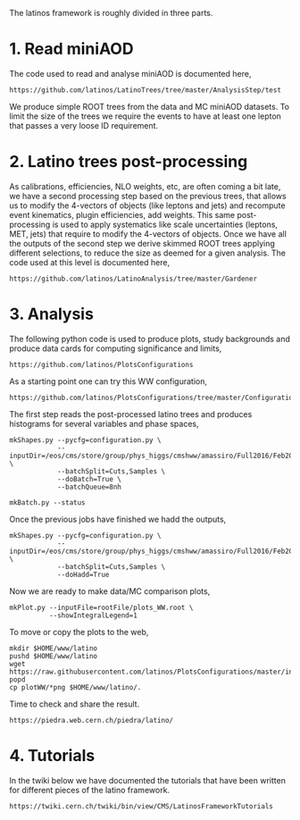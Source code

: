 The latinos framework is roughly divided in three parts.

# 1. Read miniAOD

The code used to read and analyse miniAOD is documented here,

    https://github.com/latinos/LatinoTrees/tree/master/AnalysisStep/test

We produce simple ROOT trees from the data and MC miniAOD datasets. To limit the size of the trees we require the events to have at least one lepton that passes a very loose ID requirement.

# 2. Latino trees post-processing

As calibrations, efficiencies, NLO weights, etc, are often coming a bit late, we have a second processing step based on the previous trees, that allows us to modify the 4-vectors of objects (like leptons and jets) and recompute event kinematics, plugin efficiencies, add weights. This same post-processing is used to apply systematics like scale uncertainties (leptons, MET, jets) that require to modify the 4-vectors of objects. Once we have all the outputs of the second step we derive skimmed ROOT trees applying different selections, to reduce the size as deemed for a given analysis. The code used at this level is documented here,

    https://github.com/latinos/LatinoAnalysis/tree/master/Gardener

# 3. Analysis

The following python code is used to produce plots, study backgrounds and produce data cards for computing significance and limits,

    https://github.com/latinos/PlotsConfigurations

As a starting point one can try this WW configuration,

    https://github.com/latinos/PlotsConfigurations/tree/master/Configurations/ControlRegions/WW/Full2016

The first step reads the post-processed latino trees and produces histograms for several variables and phase spaces,

    mkShapes.py --pycfg=configuration.py \
                --inputDir=/eos/cms/store/group/phys_higgs/cmshww/amassiro/Full2016/Feb2017_summer16/MCl2looseCut__hadd__bSFL2pTEffCut__l2tight \
                --batchSplit=Cuts,Samples \
                --doBatch=True \
                --batchQueue=8nh
                
    mkBatch.py --status

Once the previous jobs have finished we hadd the outputs,

    mkShapes.py --pycfg=configuration.py \
                --inputDir=/eos/cms/store/group/phys_higgs/cmshww/amassiro/Full2016/Feb2017_summer16/MCl2looseCut__hadd__bSFL2pTEffCut__l2tight \
                --batchSplit=Cuts,Samples \
                --doHadd=True

Now we are ready to make data/MC comparison plots,

    mkPlot.py --inputFile=rootFile/plots_WW.root \
              --showIntegralLegend=1
              
To move or copy the plots to the web,

    mkdir $HOME/www/latino
    pushd $HOME/www/latino
    wget https://raw.githubusercontent.com/latinos/PlotsConfigurations/master/index.php
    popd
    cp plotWW/*png $HOME/www/latino/.
    
Time to check and share the result.

    https://piedra.web.cern.ch/piedra/latino/

# 4. Tutorials

In the twiki below we have documented the tutorials that have been written for different pieces of the latino framework.

    https://twiki.cern.ch/twiki/bin/view/CMS/LatinosFrameworkTutorials
